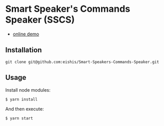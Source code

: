 # Smart Speaker's Commands Speaker (SSCS)

- [online demo](https://eishis.github.io/Smart-Speakers-Commands-Speaker/)

## Installation
`git clone git@github.com:eishis/Smart-Speakers-Commands-Speaker.git`

## Usage
Install node modules:

    $ yarn install


And then execute:

    $ yarn start